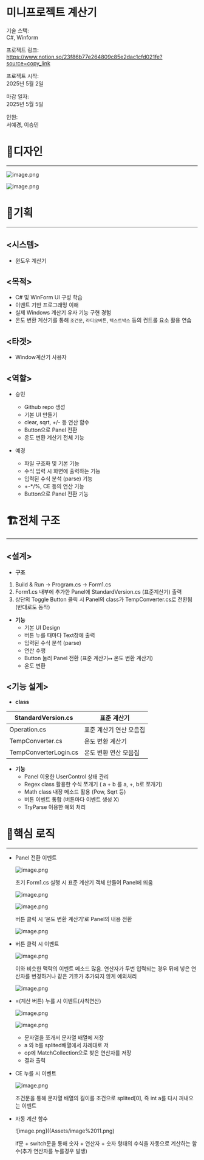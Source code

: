 # 미니프로젝트 계산기

기술 스택:  
C#, Winform   

프로젝트 링크:  
https://www.notion.so/23f86b77e264809c85e2dac1cfd021fe?source=copy_link

프로젝트 시작:   
2025년 5월 2일   

마감 일자:   
2025년 5월 5일   

인원:   
서예경, 이승민

# 🎨디자인

---

![image.png](Assets/image.png)

![image.png](Assets/image%201.png)

# 🧠기획

---

## <시스템>

- 윈도우 계산기

## <목적>

- C# 및 WinForm UI 구성 학습
- 이벤트 기반 프로그래밍 이해
- 실제 Windows 계산기 유사 기능 구현 경험
- 온도 변환 계산기를 통해 `조건문`, `라디오버튼`, `텍스트박스` 등의 컨트롤 요소 활용 연습

## <타겟>

- Window계산기 사용자

## <역할>

- 승민
    - Github repo 생성
    - 기본 UI 만들기
    - clear, sqrt, +/- 등 연산 함수
    - Button으로 Panel 전환
    - 온도 변환 계산기 전체 기능

- 예경
    - 파일 구조화 및 기본 기능
    - 수식 입력 시 화면에 출력하는 기능
    - 입력된 수식 분석 (parse) 기능
    - +-*/%, CE 등의 연산 기능
    - Button으로 Panel 전환 기능
    

# 🏗️전체 구조

---

## **<설계>**

- **구조**
1. Build & Run → Program.cs → Form1.cs
2. Form1.cs 내부에 추가한 Panel에 StandardVersion.cs (표준계산기) 출력
3. 상단의 Toggle Button 클릭 시 Panel의 class가 TempConverter.cs로 전환됨 (반대로도 동작)
- **기능**
    - 기본 UI Design
    - 버튼 누를 때마다 Text창에 출력
    - 입력된 수식 분석 (parse)
    - 연산 수행
    - Button 눌러 Panel 전환 (표준 계산기⭤ 온도 변환 계산기)
    - 온도 변환

## <기능 설계>

- **class**

| StandardVersion.cs | 표준 계산기 |
| --- | --- |
| Operation.cs | 표준 계산기 연산 모음집 |
| TempConverter.cs | 온도 변환 계산기 |
| TempConverterLogin.cs | 온도 변환 연산 모음집 |
- **기능**
    - Panel 이용한 UserControl 상태 관리
    - Regex class 활용한 수식 쪼개기 ( a + b 를 a, +, b로 쪼개기)
    - Math class 내장 메소드 활용 (Pow, Sqrt 등)
    - 버튼 이벤트 통합 (버튼마다 이벤트 생성 X)
    - TryParse 이용한 예외 처리
    

# 🔔핵심 로직

---

- Panel 전환 이벤트
    
    
    ![image.png](Assets/image%202.png)
    
    초기 Form1.cs 실행 시 표준 계산기 객체 만들어 Panel에 띄움
    
    ![image.png](Assets/image%203.png)
    
    ![image.png](Assets/image%204.png)
    
    버튼 클릭 시 ‘온도 변환 계산기’로 Panel의 내용 전환
    
    ![image.png](Assets/image%205.png)
    
- 버튼 클릭 시 이벤트
    
    
    ![image.png](Assets/image%206.png)
    
    이와 비슷한 맥락의 이벤트 메소드 많음.
    연산자가 두번 입력되는 경우 뒤에 넣은 연산자를 변경하거나 같은 기호가 추가되지 않게 예외처리
    
    ![image.png](Assets/image%207.png)
    
- =(계산 버튼) 누를 시 이벤트(사칙연산)
    
    
    ![image.png](Assets/image%208.png)
    
    ![image.png](Assets/image%209.png)
    
    - 문자열을  쪼개서 문자열 배열에 저장
    - a 와 b를 splited배열에서 차례대로 저
    - op에 MatchCollection으로 찾은 연산자를 저장
    - 결과 출력
    
- CE 누를 시 이벤트
    
    ![image.png](Assets/image%2010.png)
    
    조건문을 통해 문자열 배열의 길이를 조건으로 splited[0], 즉 int a를 다시 꺼내오는 이벤트
    
- 자동 계산 함수
    
    ![image.png]((Assets/image%2011.png)
    
    if문 + switch문을 통해 숫자 + 연산자 + 숫자 형태의 수식을 자동으로 계산하는 함수(추가 연산자를 누를경우 발생)
